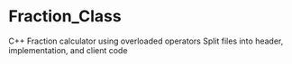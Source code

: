 # Fraction_Class
C++ Fraction calculator using overloaded operators
Split files into header, implementation, and client code
